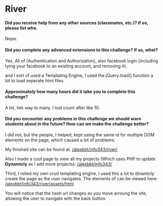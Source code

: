 # River

#### Did you receive help from any other sources (classmates, etc.)? If so, please list who.
Nope.

#### Did you complete any advanced extensions to this challenge? If so, what?
Yes, All of (Authentication and Authorization),  also facebook login (including tying your facebook to an exisitng account, and removing it).

and I sort of used a Templating Engine, I used the jQuery.load() function a lot to load seperate html files.

#### Approximately how many hours did it take you to complete this challenge?
A lot, liek way to many. I lost count after like 10.

#### Did you encounter any problems in this challenge we should warn students about in the future? How can we make the challenge better?
I did not, but the people, I helped, kept using the same id for multiple DOM elements on the page, which caused a lot of problems.

My finished site can be found at:
[/alexbbt/info343/river/](http://students.washington.edu/alexbbt/info343/river/)

Also I made a cool page to view all my projects (Which uses PHP to update **Dynamicly** as I add more projects):
[/alexbbt/info343/](http://students.washington.edu/alexbbt/info343/)

Third, I rolled my own crud templating engine, 
I used this a lot to dinamicly create the page as the user navigates.
The elements of can be viewed here:
[/alexbbt/info343/river/assets/html](http://students.washington.edu/alexbbt/info343/river/assets/html)

You will notice that the hash url changes as you move arroung the site, allowing the user to navigate with the back button.